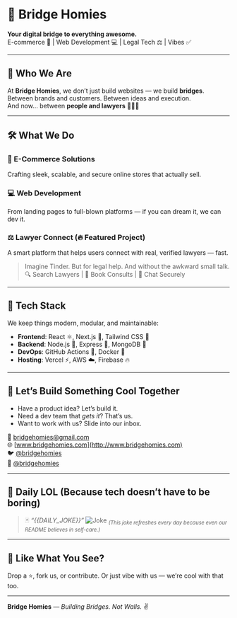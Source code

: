# 🌉 Bridge Homies

**Your digital bridge to everything awesome.**  
E-commerce 🚀 | Web Development 💻 | Legal Tech ⚖️ | Vibes ✅

---

## 👋 Who We Are

At **Bridge Homies**, we don’t just build websites — we build **bridges**.  
Between brands and customers. Between ideas and execution.  
And now… between **people and lawyers** 🧑‍⚖️✨

---

## 🛠️ What We Do

### 🛒 E-Commerce Solutions  
Crafting sleek, scalable, and secure online stores that actually sell.

### 💻 Web Development  
From landing pages to full-blown platforms — if you can dream it, we can dev it.

### ⚖️ Lawyer Connect (🔥 Featured Project)  
A smart platform that helps users connect with real, verified lawyers — fast.

> Imagine Tinder. But for legal help. And without the awkward small talk.  
> 🔍 Search Lawyers | 📅 Book Consults | 🔐 Chat Securely

---

## 🚧 Tech Stack

We keep things modern, modular, and maintainable:

- **Frontend**: React ⚛️, Next.js 🧠, Tailwind CSS 💅  
- **Backend**: Node.js 🧩, Express 🦴, MongoDB 🍃  
- **DevOps**: GitHub Actions 🤖, Docker 🐳  
- **Hosting**: Vercel ⚡, AWS ☁️, Firebase 🔥

---

## 🤝 Let’s Build Something Cool Together

- Have a product idea? Let’s build it.  
- Need a dev team that *gets it*? That’s us.  
- Want to work with us? Slide into our inbox.

📧 bridgehomies@gmail.com  
🌐 [www.bridgehomies.com](http://www.bridgehomies.com)  
🐦 [@bridgehomies](https://twitter.com/bridgehomies)  
📸 [@bridgehomies](https://instagram.com/bridgehomies)

---

## 🧠 Daily LOL (Because tech doesn’t have to be boring)

> 🃏 *“{{DAILY_JOKE}}”*
![Joke](https://readme-jokes.vercel.app/api)
<sub>*(This joke refreshes every day because even our README believes in self-care.)*</sub>

---

## 🌟 Like What You See?

Drop a ⭐, fork us, or contribute. Or just vibe with us — we’re cool with that too.

---

**Bridge Homies** — *Building Bridges. Not Walls.* ✌️
